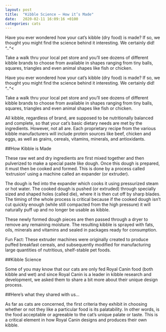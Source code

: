 ```yaml
---
layout: post
title:  "Kibble Science – How it’s Made"
date:   2020-02-11 16:09:16 +0100
categories: cats
---
```


Have you ever wondered how your cat’s kibble (dry food) is made? If so, we thought you might find the science behind it interesting. We certainly did! ^..^<

Take a walk thru your local pet store and you’ll see dozens of different kibble brands to choose from available in shapes ranging from tiny balls, squares, triangles and even animal shapes like fish or chicken.


Have you ever wondered how your cat’s kibble (dry food) is made? If so, we thought you might find the science behind it interesting. We certainly did! ^..^<

Take a walk thru your local pet store and you’ll see dozens of different kibble brands to choose from available in shapes ranging from tiny balls, squares, triangles and even animal shapes like fish or chicken.


All kibble, regardless of brand, are supposed to be nutritionally balanced and complete, so that your cat’s basic dietary needs are met by the ingredients. However, not all are. Each proprietary recipe from the various kibble manufacturers will include protein sources like beef, chicken and eggs, as well as grains, cereals, vitamins, minerals, and antioxidants.

##How Kibble is Made

These raw wet and dry ingredients are first mixed together and then pulverized to make a special paste like dough. Once this dough is prepared, it must then be cooked and formed. This is done by a process called ‘extrusion’ using a machine called an expander (or extruder).

The dough is fed into the expander which cooks it using pressurized steam or hot water. The cooked dough is pushed (or extruded) through specially sized and shaped holes (called die), where it is then cut off by sharp blades. The timing of the whole process is critical because if the cooked dough isn’t cut quickly enough (while still compacted from the high pressure) it will naturally puff up and no longer be usable as kibble.

These newly formed dough pieces are then passed through a dryer to remove any remaining moisture. The resulting kibble is sprayed with fats, oils, minerals and vitamins and sealed in packages ready for consumption.

Fun Fact: These extruder machines were originally created to produce puffed breakfast cereals, and subsequently modified for manufacturing large quantities of nutritious, shelf-stable pet foods.

##Kibble Science

Some of you may know that our cats are only fed Royal Canin food (both kibble and wet) and since Royal Canin is a leader in kibble research and development, we asked them to share a bit more about their unique design process.

##Here’s what they shared with us…

As far as cats are concerned, the first criteria they exhibit in choosing whether or not they like a particular food is its palatability. In other words, is the food acceptable or agreeable to the cat’s unique palate or taste. This is a critical element in how Royal Canin designs and produces their own kibble.